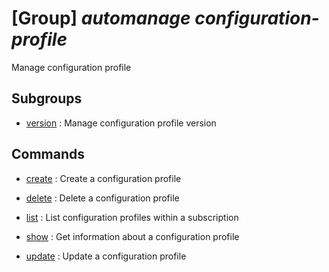 # [Group] _automanage configuration-profile_

Manage configuration profile

## Subgroups

- [version](/Commands/automanage/configuration-profile/version/readme.md)
: Manage configuration profile version

## Commands

- [create](/Commands/automanage/configuration-profile/_create.md)
: Create a configuration profile

- [delete](/Commands/automanage/configuration-profile/_delete.md)
: Delete a configuration profile

- [list](/Commands/automanage/configuration-profile/_list.md)
: List configuration profiles within a subscription

- [show](/Commands/automanage/configuration-profile/_show.md)
: Get information about a configuration profile

- [update](/Commands/automanage/configuration-profile/_update.md)
: Update a configuration profile
